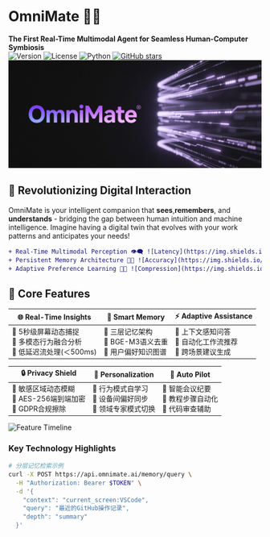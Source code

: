 # OmniMate 🤖✨  
​**The First Real-Time Multimodal Agent for Seamless Human-Computer Symbiosis**​  
![Version](https://img.shields.io/badge/version-1.0.0-blue?style=flat-square&logo=azurepipelines) ![License](https://img.shields.io/badge/license-AGPL--3.0-green?style=flat-square) ![Python](https://img.shields.io/badge/python-3.10%2B-blue?style=flat-square&logo=python) [![GitHub stars](https://img.shields.io/github/stars/OmniMateAI/core-engine?style=social)](https://github.com/OmniMateAI/core-engine/stargazers)![Product Showcase](OmniMate.png)

## 🌟 Revolutionizing Digital Interaction
OmniMate is your intelligent companion that ​**sees**, ​**remembers**, and ​**understands**​ - bridging the gap between human intuition and machine intelligence. Imagine having a digital twin that evolves with your work patterns and anticipates your needs!

```diff
+ Real-Time Multimodal Perception 👁️🗨️ ![Latency](https://img.shields.io/badge/latency-<500ms-success)
+ Persistent Memory Architecture 🧠💾 ![Accuracy](https://img.shields.io/badge/recall-92.3%25-brightgreen) 
+ Adaptive Preference Learning 🎯🔄 ![Compression](https://img.shields.io/badge/compression-85%25%20redundancy-orange)
```
## 🚀 Core Features

<div align="center">

| 🌐 Real-Time Insights | 🧠 Smart Memory | ⚡ Adaptive Assistance |
|-----------------------|------------------|-------------------------|
| 🔹 5秒级屏幕动态捕捉<br>🔹 多模态行为融合分析<br>🔹 低延迟流处理(＜500ms) | 🔹 三层记忆架构<br>🔹 BGE-M3语义去重<br>🔹 用户偏好知识图谱 | 🔹 上下文感知问答<br>🔹 自动化工作流推荐<br>🔹 跨场景建议生成 |

| 🔒 Privacy Shield | 🎯 Personalization | 🤖 Auto Pilot |
|-------------------|---------------------|----------------|
| 🔹 敏感区域动态模糊<br>🔹 AES-256端到端加密<br>🔹 GDPR合规擦除 | 🔹 行为模式自学习<br>🔹 设备间偏好同步<br>🔹 领域专家模式切换 | 🔹 智能会议纪要<br>🔹 教程步骤自动化<br>🔹 代码审查辅助 |

</div>

![Feature Timeline](https://via.placeholder.com/800x100.png/2F4F4F/FFFFFF?text=Continuous+Learning+➔+Contextual+Understanding+➔+Proactive+Assistance)

### Key Technology Highlights
```bash
# 分层记忆检索示例
curl -X POST https://api.omnimate.ai/memory/query \
  -H "Authorization: Bearer $TOKEN" \
  -d '{
    "context": "current_screen:VSCode", 
    "query": "最近的GitHub操作记录",
    "depth": "summary"
  }'
